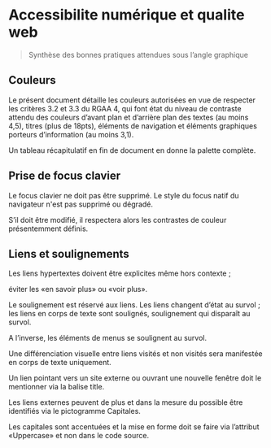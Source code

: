 # Accessibilite numérique et qualite web

> Synthèse des bonnes pratiques attendues sous l’angle graphique

## Couleurs

Le présent document détaille les couleurs autorisées en vue de respecter les critères 3.2 et 3.3 du RGAA 4, qui font état du niveau de contraste attendu des couleurs d’avant plan et d’arrière plan des textes (au moins 4,5), titres (plus de 18pts), éléments de navigation et éléments graphiques porteurs d’information (au moins 3,1). 

Un tableau récapitulatif en fin de document en donne la palette complète.

## Prise de focus clavier

Le focus clavier ne doit pas être supprimé. Le style du focus natif du navigateur n'est pas supprimé ou dégradé. 

S’il doit être modifié, il respectera alors les contrastes de couleur présentemment définis.

## Liens et soulignements

Les liens hypertextes doivent être explicites même hors contexte ; 

éviter les «en savoir plus» ou «voir plus».

Le soulignement est réservé aux liens. Les liens changent d’état au survol ; les liens en corps de texte sont soulignés, soulignement qui disparaît au survol. 

A l’inverse, les éléments de menus se soulignent au survol.

Une différenciation visuelle entre liens visités et non visités sera manifestée en corps de texte uniquement.

Un lien pointant vers un site externe ou ouvrant une nouvelle fenêtre doit le mentionner via la balise title. 

Les liens externes peuvent de plus et dans la mesure du possible être identifiés via le pictogramme Capitales.

Les capitales sont accentuées et la mise en forme doit se faire via l’attribut «Uppercase» et non dans le code source.